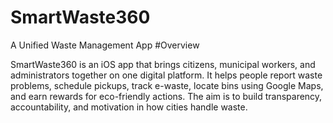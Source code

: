 # SmartWaste360
A Unified Waste Management App
#Overview

SmartWaste360 is an iOS app that brings citizens, municipal workers, and administrators together on one digital platform.
It helps people report waste problems, schedule pickups, track e-waste, locate bins using Google Maps, and earn rewards for eco-friendly actions.
The aim is to build transparency, accountability, and motivation in how cities handle waste.
